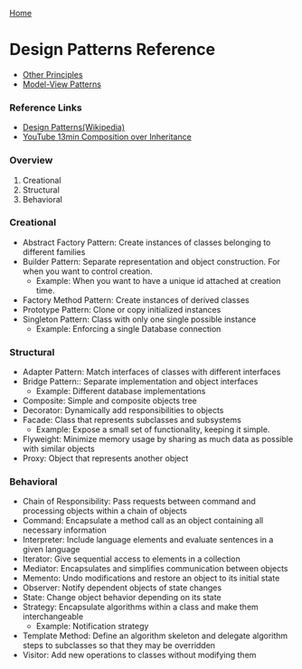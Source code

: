 [Home](../)

# Design Patterns Reference

- [Other Principles](./principles.md)
- [Model-View Patterns](./modelviewpatterns.md)

### Reference Links

- [Design Patterns(Wikipedia)](https://en.wikipedia.org/wiki/Design_Patterns)
- [YouTube 13min Composition over Inheritance](https://www.youtube.com/watch?v=pQm-BqK2fhc)

### Overview

1. Creational
2. Structural
3. Behavioral

### Creational

- Abstract Factory Pattern: Create instances of classes belonging to different families
- Builder Pattern: Separate representation and object construction. For when you want to control creation.
  - Example: When you want to have a unique id attached at creation time.
- Factory Method Pattern: Create instances of derived classes
- Prototype Pattern: Clone or copy initialized instances
- Singleton Pattern: Class with only one single possible instance
  - Example: Enforcing a single Database connection

### Structural

- Adapter Pattern: Match interfaces of classes with different interfaces
- Bridge Pattern:: Separate implementation and object interfaces
  - Example: Different database implementations
- Composite: Simple and composite objects tree
- Decorator: Dynamically add responsibilities to objects
- Facade: Class that represents subclasses and subsystems
  - Example: Expose a small set of functionality, keeping it simple.
- Flyweight: Minimize memory usage by sharing as much data as possible with similar objects
- Proxy: Object that represents another object

### Behavioral

- Chain of Responsibility: Pass requests between command and processing objects within a chain of objects
- Command: Encapsulate a method call as an object containing all necessary information
- Interpreter: Include language elements and evaluate sentences in a given language
- Iterator: Give sequential access to elements in a collection
- Mediator: Encapsulates and simplifies communication between objects
- Memento: Undo modifications and restore an object to its initial state
- Observer: Notify dependent objects of state changes
- State: Change object behavior depending on its state
- Strategy: Encapsulate algorithms within a class and make them interchangeable
  - Example: Notification strategy
- Template Method: Define an algorithm skeleton and delegate algorithm steps to subclasses so that they may be overridden
- Visitor: Add new operations to classes without modifying them
